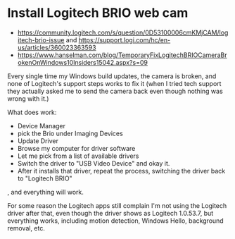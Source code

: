 
# Install Logitech BRIO web cam

- https://community.logitech.com/s/question/0D53100006cmKMjCAM/logitech-brio-issue and https://support.logi.com/hc/en-us/articles/360023363593
- https://www.hanselman.com/blog/TemporaryFixLogitechBRIOCameraBrokenOnWindows10Insiders15042.aspx?s=09

Every single time my Windows build updates, the camera is broken, and none of Logitech's support steps works to fix it (when I tried tech support they actually asked me to send the camera back even though nothing was wrong with it.)

What does work: 

- Device Manager
- pick the Brio under Imaging Devices
- Update Driver
- Browse my computer for driver software
- Let me pick from a list of available drivers
- Switch the driver to "USB Video Device" and okay it.  
- After it installs that driver, repeat the process, switching the driver back to "Logitech BRIO"

, and everything will work.

For some reason the Logitech apps still complain I'm not using the Logitech driver after that, even though the driver shows as Logitech 1.0.53.7, but everything works, including motion detection, Windows Hello, background removal, etc.

